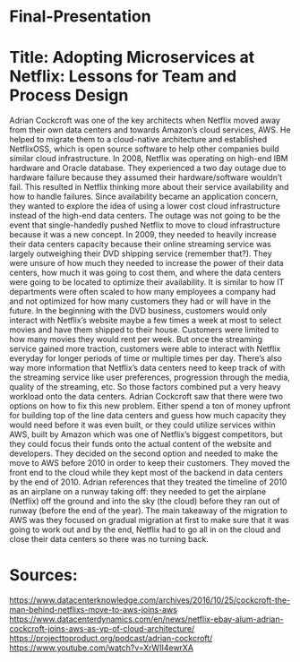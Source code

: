 # Final-Presentation

# Title: Adopting Microservices at Netflix: Lessons for Team and Process Design

Adrian Cockcroft was one of the key architects when Netflix moved away from their own data centers and towards Amazon’s cloud services, AWS. He helped to migrate them to a cloud-native architecture and established NetflixOSS, which is open source software to help other companies build similar cloud infrastructure. 
In 2008, Netflix was operating on high-end IBM hardware and Oracle database. They experienced a two day outage due to hardware failure because they assumed their hardware/software wouldn’t fail. This resulted in Netflix thinking more about their service availability and how to handle failures. Since availability became an application concern, they wanted to explore the idea of using a lower cost cloud infrastructure instead of the high-end data centers. 
	The outage was not going to be the event that single-handedly pushed Netflix to move to cloud infrastructure because it was a new concept. In 2009, they needed to heavily increase their data centers capacity because their online streaming service was largely outweighing their DVD shipping service (remember that?). They were unsure of how much they needed to increase the power of their data centers, how much it was going to cost them, and where the data centers were going to be located to optimize their availability. It is similar to how IT departments were often scaled to how many employees a company had and not optimized for how many customers they had or will have in the future. 
	In the beginning with the DVD business, customers would only interact with Netflix’s website maybe a few times a week at most to select movies and have them shipped to their house. Customers were limited to how many movies they would rent per week. But once the streaming service gained more traction, customers were able to interact with Netflix everyday for longer periods of time or multiple times per day. There’s also way more information that Netflix’s data centers need to keep track of with the streaming service like user preferences, progression through the media, quality of the streaming, etc. So those factors combined put a very heavy workload onto the data centers. Adrian Cockcroft saw that there were two options on how to fix this new problem. Either spend a ton of money upfront for building top of the line data centers and guess how much capacity they would need before it was even built, or they could utilize services within AWS, built by Amazon which was one of Netflix’s biggest competitors, but they could focus their funds onto the actual content of the website and developers. They decided on the second option and needed to make the move to AWS before 2010 in order to keep their customers. They moved the front end to the cloud while they kept most of the backend in data centers by the end of 2010. Adrian references that they treated the timeline of 2010 as an airplane on a runway taking off: they needed to get the airplane (Netflix) off the ground and into the sky (the cloud) before they ran out of runway (before the end of the year). 
	The main takeaway of the migration to AWS was they focused on gradual migration at first to make sure that it was going to work out and by the end, Netflix had to go all in on the cloud and close their data centers so there was no turning back. 
	
# Sources:
https://www.datacenterknowledge.com/archives/2016/10/25/cockcroft-the-man-behind-netflixs-move-to-aws-joins-aws
https://www.datacenterdynamics.com/en/news/netflix-ebay-alum-adrian-cockcroft-joins-aws-as-vp-of-cloud-architecture/
https://projecttoproduct.org/podcast/adrian-cockcroft/ 
https://www.youtube.com/watch?v=XrWII4ewrXA 
